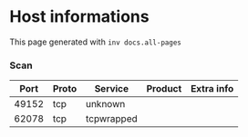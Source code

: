 # Host informations

This page generated with `inv docs.all-pages`


[comment]: (>>HOSTINFOS)


### Scan

| Port | Proto | Service | Product | Extra info |
| ------ | ------ | ------ |------ |------ |
|49152|tcp|unknown|||
|62078|tcp|tcpwrapped|||


        

[comment]: (<<HOSTINFOS)